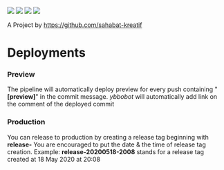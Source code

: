 ![](https://github.com/sunderipranata/ybbo/workflows/deploy%20production/badge.svg)
![](https://github.com/sunderipranata/ybbo/workflows/deploy%20website%20preview/badge.svg)
![](https://github.com/sunderipranata/ybbo/workflows/Mirroring/badge.svg)
![](https://github.com/sunderipranata/ybbo/workflows/Node.js%20CI/badge.svg)

A Project by https://github.com/sahabat-kreatif

# Deployments
### Preview
The pipeline will automatically deploy preview for every push containing "**[preview]**" in the commit message.
*ybbobot* will automatically add link on the comment of the deployed commit

### Production
You can release to production by creating a release tag beginning with **release-**
You are encouraged to put the date & the time of release tag creation.
Example: **release-20200518-2008** stands for a release tag created at 18 May 2020 at 20:08
